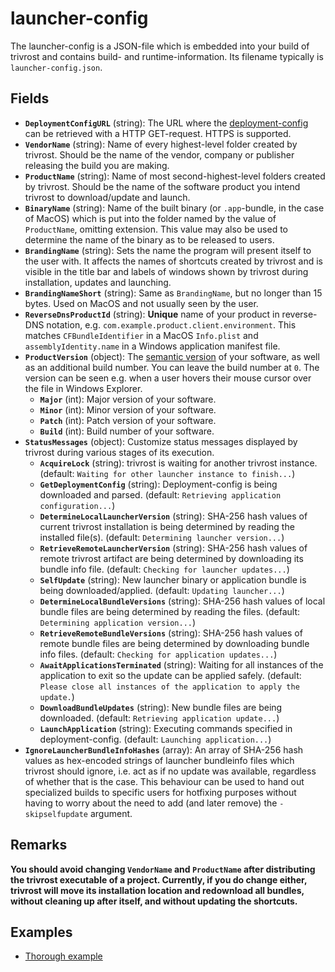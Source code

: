 # launcher-config
The launcher-config is a JSON-file which is embedded into your build of trivrost and contains build- and runtime-information. Its filename typically is `launcher-config.json`.

## Fields
* **`DeploymentConfigURL`** (string): The URL where the [deployment-config](deployment-config.md) can be retrieved with a HTTP GET-request. HTTPS is supported.
* **`VendorName`** (string): Name of every highest-level folder created by trivrost. Should be the name of the vendor, company or publisher releasing the build you are making.
* **`ProductName`** (string): Name of most second-highest-level folders created by trivrost. Should be the name of the software product you intend trivrost to download/update and launch.
* **`BinaryName`** (string): Name of the built binary (or `.app`-bundle, in the case of MacOS) which is put into the folder named by the value of `ProductName`, omitting extension. This value may also be used to determine the name of the binary as to be released to users.
* **`BrandingName`** (string): Sets the name the program will present itself to the user with. It affects the names of shortcuts created by trivrost and is visible in the title bar and labels of windows shown by trivrost during installation, updates and launching.
* **`BrandingNameShort`** (string): Same as `BrandingName`, but no longer than 15 bytes. Used on MacOS and not usually seen by the user.
* **`ReverseDnsProductId`** (string): **Unique** name of your product in reverse-DNS notation, e.g. `com.example.product.client.environment`. This matches `CFBundleIdentifier` in a MacOS `Info.plist` and `assemblyIdentity.name` in a Windows application manifest file.
* **`ProductVersion`** (object): The [semantic version](https://semver.org/) of your software, as well as an additional build number. You can leave the build number at `0`. The version can be seen e.g. when a user hovers their mouse cursor over the file in Windows Explorer.
  * **`Major`** (int): Major version of your software.
  * **`Minor`** (int): Minor version of your software.
  * **`Patch`** (int): Patch version of your software.
  * **`Build`** (int): Build number of your software.
* **`StatusMessages`** (object): Customize status messages displayed by trivrost during various stages of its execution.
  * **`AcquireLock`** (string): trivrost is waiting for another trivrost instance. (default: `Waiting for other launcher instance to finish...`)
  * **`GetDeploymentConfig`** (string): Deployment-config is being downloaded and parsed. (default: `Retrieving application configuration...`)
  * **`DetermineLocalLauncherVersion`** (string): SHA-256 hash values of current trivrost installation is being determined by reading the installed file(s). (default: `Determining launcher version...`)
  * **`RetrieveRemoteLauncherVersion`** (string): SHA-256 hash values of remote trivrost artifact are being determined by downloading its bundle info file. (default: `Checking for launcher updates...`)
  * **`SelfUpdate`** (string): New launcher binary or application bundle is being downloaded/applied. (default: `Updating launcher...`)
  * **`DetermineLocalBundleVersions`** (string): SHA-256 hash values of local bundle files are being determined by reading the files. (default: `Determining application version...`)
  * **`RetrieveRemoteBundleVersions`** (string): SHA-256 hash values of remote bundle files are being determined by downloading bundle info files. (default: `Checking for application updates...`)
  * **`AwaitApplicationsTerminated`** (string): Waiting for all instances of the application to exit so the update can be applied safely. (default: `Please close all instances of the application to apply the update.`)
  * **`DownloadBundleUpdates`** (string): New bundle files are being downloaded. (default: `Retrieving application update...`)
  * **`LaunchApplication`** (string): Executing commands specified in deployment-config. (default: `Launching application...`)
* **`IgnoreLauncherBundleInfoHashes`** (array): An array of SHA-256 hash values as hex-encoded strings of launcher bundleinfo files which trivrost should ignore, i.e. act as if no update was available, regardless of whether that is the case. This behaviour can be used to hand out specialized builds to specific users for hotfixing purposes without having to worry about the need to add (and later remove) the `-skipselfupdate` argument.

## Remarks
**You should avoid changing `VendorName` and `ProductName` after distributing the trivrost executable of a project. Currently, if you do change either, trivrost will move its installation location and redownload all bundles, without cleaning up after itself, and without updating the shortcuts.**

## Examples
* [Thorough example](../examples/launcher-config.json.example)